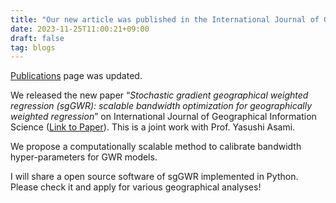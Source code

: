 ```yaml
---
title: "Our new article was published in the International Journal of Geographical Information Science"
date: 2023-11-25T11:00:21+09:00
draft: false
tag: blogs
---
```



[Publications](https://hayato-n.github.io/publications/) page was updated.

We released the new paper “*Stochastic gradient geographical weighted regression (sgGWR): scalable bandwidth optimization for geographically weighted regression*” on International Journal of Geographical Information Science ([Link to Paper](https://doi.org/10.1080/13658816.2023.2285471)).
This is a joint work with Prof. Yasushi Asami.

We propose a computationally scalable method to calibrate bandwidth hyper-parameters for GWR models.

I will share a open source software of sgGWR implemented in Python.
Please check it and apply for various geographical analyses!
